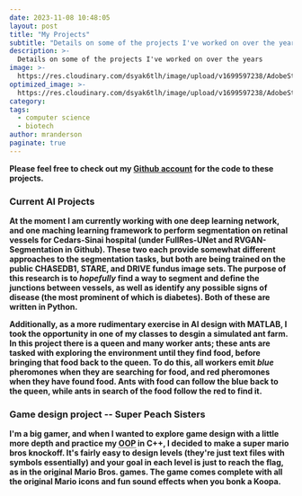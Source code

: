 ```yaml
---
date: 2023-11-08 10:48:05
layout: post
title: "My Projects"
subtitle: "Details on some of the projects I've worked on over the years"
description: >-
  Details on some of the projects I've worked on over the years
image: >-
  https://res.cloudinary.com/dsyak6tlh/image/upload/v1699597238/AdobeStock_237619432-scaled_v1v3z2-Neural_Network_xel5vv.jpg
optimized_image: >- 
  https://res.cloudinary.com/dsyak6tlh/image/upload/v1699597238/AdobeStock_237619432-scaled_v1v3z2-Neural_Network_xel5vv.jpg
category: 
tags:
  - computer science
  - biotech
author: mranderson
paginate: true
---
```

<strong> Please feel free to check out my <a href="https://github.com/peter3marsh">Github account</a> for the code to these projects.

### Current AI Projects
At the moment I am currently working with one deep learning network, and one maching learning framework to perform segmentation on retinal vessels for Cedars-Sinai hospital (under FullRes-UNet and RVGAN-Segmentation in Github). These two each provide somewhat different approaches to the segmentation tasks, but both are being trained on the public CHASEDB1, STARE, and DRIVE fundus image sets. The purpose of this research is to <em>hopefully</em> find a way to segment and define the junctions between vessels, as well as identify any possible signs of disease (the most prominent of which is diabetes). Both of these are written in Python.

Additionally, as a more rudimentary exercise in AI design with MATLAB, I took the opportunity in one of my classes to desgin a simulated ant farm. In this project there is a queen and many worker ants; these ants are tasked with exploring the environment until they find food, before bringing that food back to the queen. To do this, all workers emit <em>blue</em> pheromones when they are searching for food, and red pheromones when they have found food. Ants with food can follow the blue back to the queen, while ants in search of the food follow the red to find it.

### Game design project -- Super Peach Sisters
I'm a big gamer, and when I wanted to explore game design with a little more depth and practice my <abbr title="Object Oriented Programming">OOP</abbr> in C++, I decided to make a super mario bros knockoff. It's fairly easy to design levels (they're just text files with symbols essentially) and your goal in each level is just to reach the flag, as in the original Mario Bros. games. The game comes complete with all the original Mario icons and fun sound effects when you bonk a Koopa.
